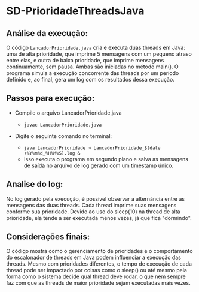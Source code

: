 # SD-PrioridadeThreadsJava

## Análise da execução:
O código ``LancadorPrioridade.java`` cria e executa duas threads em Java: uma de alta prioridade, que imprime 5 mensagens com um pequeno atraso entre elas, e outra de baixa prioridade, que imprime mensagens continuamente, sem pausa. Ambas são iniciadas no método main(). O programa simula a execução concorrente das threads por um período definido e, ao final, gera um log com os resultados dessa execução.


## Passos para execução:
- Compile o arquivo LancadorPrioridade.java
  - `` javac LancadorPrioridade.java ``
  
- Digite o seguinte comando no terminal:
  - ``java LancadorPrioridade > LancadorPrioridade_$(date +%Y%m%d_%H%M%S).log &``
  - Isso executa o programa em segundo plano e salva as mensagens de saída no arquivo de log gerado com um timestamp único.
  


## Analise do log:
No log gerado pela execução, é possível observar a alternância entre as mensagens das duas threads. Cada thread imprime suas mensagens conforme sua prioridade. Devido ao uso do sleep(10) na thread de alta prioridade, ela tende a ser executada menos vezes, já que fica "dormindo". 


## Considerações finais:
O código mostra como o gerenciamento de prioridades e o comportamento do escalonador de threads em Java podem influenciar a execução das threads. Mesmo com prioridades diferentes, o tempo de execução de cada thread pode ser impactado por coisas como o sleep() ou até mesmo pela forma como o sistema decide qual thread deve rodar, o que nem sempre faz com que as threads de maior prioridade sejam executadas mais vezes.